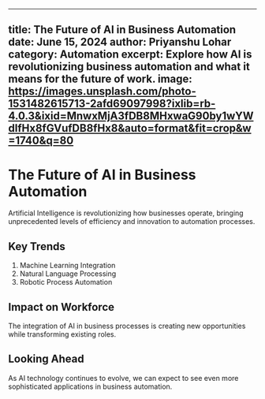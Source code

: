 
---
title: The Future of AI in Business Automation
date: June 15, 2024
author: Priyanshu Lohar
category: Automation
excerpt: Explore how AI is revolutionizing business automation and what it means for the future of work.
image: https://images.unsplash.com/photo-1531482615713-2afd69097998?ixlib=rb-4.0.3&ixid=MnwxMjA3fDB8MHxwaG90by1wYWdlfHx8fGVufDB8fHx8&auto=format&fit=crop&w=1740&q=80
---

# The Future of AI in Business Automation

Artificial Intelligence is revolutionizing how businesses operate, bringing unprecedented levels of efficiency and innovation to automation processes.

## Key Trends

1. Machine Learning Integration
2. Natural Language Processing
3. Robotic Process Automation

## Impact on Workforce

The integration of AI in business processes is creating new opportunities while transforming existing roles.

## Looking Ahead

As AI technology continues to evolve, we can expect to see even more sophisticated applications in business automation.
